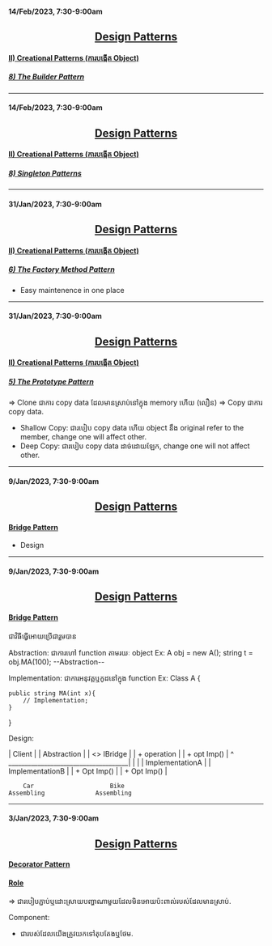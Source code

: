 #### 14/Feb/2023, 7:30-9:00am

## <center> <u> Design Patterns </u> </center>

#### <u> II) Creational Patterns (ការបង្កើត Object) </u>
##### <u> 8) The Builder Pattern </u>

---------------------------------------

#### 14/Feb/2023, 7:30-9:00am

## <center> <u> Design Patterns </u> </center>

#### <u> II) Creational Patterns (ការបង្កើត Object) </u>
##### <u> 8) Singleton Patterns </u>

---------------------------------------

#### 31/Jan/2023, 7:30-9:00am

## <center> <u> Design Patterns </u> </center>

#### <u> II) Creational Patterns (ការបង្កើត Object) </u>
##### <u> 6) The Factory Method Pattern </u>

- Easy maintenence in one place

-----------------------------

#### 31/Jan/2023, 7:30-9:00am

## <center> <u> Design Patterns </u> </center>

#### <u> II) Creational Patterns (ការបង្កើត Object) </u>
##### <u> 5) The Prototype Pattern </u>

=> Clone ជាការ copy data ដែលមានស្រាប់នៅក្នុង memory ហើយ (លឿន)
=> Copy ជាការ copy data.

* Shallow Copy: ជារបៀប copy data ហើយ object នឹង original refer to the member, change one will affect other.
* Deep Copy: ជារបៀប copy data ដាច់ដោយឡែក, change one will not affect other.

---------------------------------------

#### 9/Jan/2023, 7:30-9:00am

## <center> <u> Design Patterns </u> </center>

#### <u> Bridge Pattern </u>

* Design 

---------------------------------------

#### 9/Jan/2023, 7:30-9:00am

## <center> <u> Design Patterns </u> </center>

#### <u> Bridge Pattern </u>

ជាវិធីធ្វើអោយប្រើជារួមបាន

Abstraction: ជាការហៅ function តាមរយៈ object
Ex: A obj = new A();
    string t = obj.MA(100);
               --Abstraction--

Implementation: ជាការអនុវត្តឬកូដនៅក្នុង function 
Ex: Class A {

    public string MA(int x){
        // Implementation;
    }
}

Design:

| Client |      | Abstraction |      | <<Interface>> IBridge |
                | + operation |      | + opt Imp() |
                                             ^
        _____________________________________|
        |                       |
| ImplementationA |     | ImplementationB |
| + Opt Imp()     |     | + Opt Imp()     |

        Car                     Bike
    Assembling              Assembling

---------------------------------------

#### 3/Jan/2023, 7:30-9:00am

## <center> <u> Design Patterns </u> </center>

#### <u> Decorator Pattern </u>

#### <u> Role </u>

=> ជារបៀបភ្ជាប់ឬដោះស្រាយបញ្ហាណាមួយដែលមិនអោយប៉ះពាល់របស់ដែលមានស្រាប់.

Component:
- ជារបស់ដែលយើងត្រូវយកទៅតុបតែងឬថែម.
